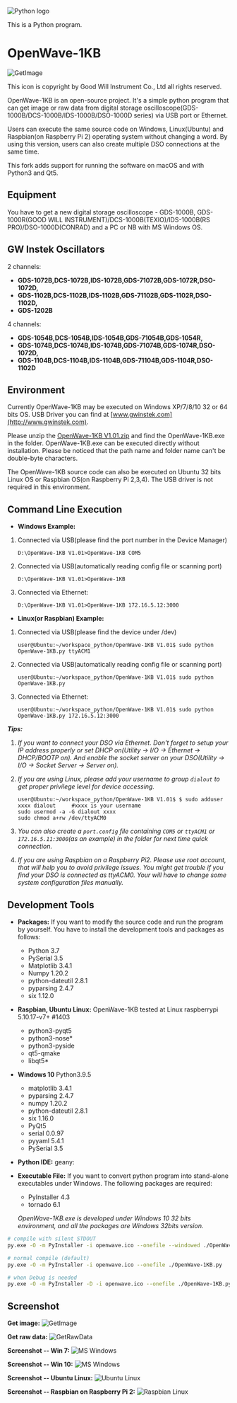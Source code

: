 ![Python logo](/image/python-logo.png)

This is a Python program.




OpenWave-1KB
============
![GetImage](/image/OpenWave256x256.jpg)

This icon is copyright by Good Will Instrument Co., Ltd all rights reserved.

OpenWave-1KB is an open-source project. It's a simple python program that can get image or raw data from digital storage oscilloscope(GDS-1000B/DCS-1000B/IDS-1000B/DSO-1000D series) via USB port or Ethernet.

Users can execute the same source code on Windows, Linux(Ubuntu) and Raspbian(on Raspberry Pi 2) operating system without changing a word. By using this version, users can also create multiple DSO connections at the same time.

This fork adds support for running the software on macOS and with Python3 and
Qt5.

Equipment
------------
You have to get a new digital storage oscilloscope - GDS-1000B, GDS-1000R(GOOD WILL INSTRUMENT)/DCS-1000B(TEXIO)/IDS-1000B(RS PRO)/DSO-1000D(CONRAD) and a PC or NB with MS Windows OS.

GW Instek Oscillators
---------------------
2 channels:

* **GDS-1072B,DCS-1072B,IDS-1072B,GDS-71072B,GDS-1072R,DSO-1072D,**
* **GDS-1102B,DCS-1102B,IDS-1102B,GDS-71102B,GDS-1102R,DSO-1102D,**
* **GDS-1202B**

4 channels:

* **GDS-1054B,DCS-1054B,IDS-1054B,GDS-71054B,GDS-1054R,**
* **GDS-1074B,DCS-1074B,IDS-1074B,GDS-71074B,GDS-1074R,DSO-1072D,**
* **GDS-1104B,DCS-1104B,IDS-1104B,GDS-71104B,GDS-1104R,DSO-1102D**


Environment
------------
Currently OpenWave-1KB may be executed on Windows XP/7/8/10 32 or 64 bits OS. USB Driver you can find at [www.gwinstek.com](http://www.gwinstek.com).

Please unzip the [OpenWave-1KB V1.01.zip](/OpenWave-1KB_V1.01.zip) and find the OpenWave-1KB.exe in the folder. OpenWave-1KB.exe can be executed directly without installation. Please be noticed that the path name and folder name can't be double-byte characters.

The OpenWave-1KB source code can also be executed on Ubuntu 32 bits Linux OS or Raspbian OS(on Raspberry Pi 2,3,4). The USB driver is not required in this environment.

Command Line Execution
------------
- **Windows Example:**

1.  Connected via USB(please find the port number in the Device Manager)
    ```
    D:\OpenWave-1KB V1.01>OpenWave-1KB COM5
    ```

2.  Connected via USB(automatically reading config file or scanning port)
    ```
    D:\OpenWave-1KB V1.01>OpenWave-1KB
    ```

3.  Connected via Ethernet:
    ```
    D:\OpenWave-1KB V1.01>OpenWave-1KB 172.16.5.12:3000
    ```


- **Linux(or Raspbian) Example:**

1.  Connected via USB(please find the device under /dev)
    ```
    user@Ubuntu:~/workspace_python/OpenWave-1KB V1.01$ sudo python OpenWave-1KB.py ttyACM1
    ```

2.  Connected via USB(automatically reading config file or scanning port)
    ```
    user@Ubuntu:~/workspace_python/OpenWave-1KB V1.01$ sudo python OpenWave-1KB.py
    ```

3.  Connected via Ethernet:
    ```
    user@Ubuntu:~/workspace_python/OpenWave-1KB V1.01$ sudo python OpenWave-1KB.py 172.16.5.12:3000
    ```

***Tips:***

1.  *If you want to connect your DSO via Ethernet. Don't forget to setup your IP address properly or set DHCP on(Utility -> I/O -> Ethernet -> DHCP/BOOTP on).  And enable the socket server on your DSO(Utility -> I/O -> Socket Server -> Server on).*

2.  *If you are using Linux, please add your username to group ```dialout``` to get proper privilege level for device accessing.*
    ```
    user@Ubuntu:~/workspace_python/OpenWave-1KB V1.01$ $ sudo adduser xxxx dialout     #xxxx is your username
    sudo usermod -a -G dialout xxxx
    sudo chmod a+rw /dev/ttyACM0
    ```

3.  *You can also create a `port.config` file containing `COM5` or `ttyACM1` or `172.16.5.11:3000`(as an example) in the folder for next time quick connection.*

4.  *If you are using Raspbian on a Raspberry Pi2. Please use root account, that will help you to avoid privilege issues.  You might get trouble if you find your DSO is connected as ttyACM0. Your will have to change some system configuration files manually.*


Development Tools
------------
- **Packages:**
   If you want to modify the source code and run the program by yourself. You have to install the development tools and packages as follows:
   * Python 3.7
   * PySerial 3.5
   * Matplotlib 3.4.1
   * Numpy 1.20.2
   * python-dateutil 2.8.1
   * pyparsing 2.4.7
   * six 1.12.0

- **Raspbian, Ubuntu Linux:**
   OpenWave-1KB tested at Linux raspberrypi 5.10.17-v7+ #1403 
   * python3-pyqt5
   * python3-nose*
   * python3-pyside
   * qt5-qmake
   * libqt5*

- **Windows 10**
  Python3.9.5
   * matplotlib 3.4.1
   * pyparsing 2.4.7
   * numpy 1.20.2
   * python-dateutil 2.8.1
   * six 1.16.0
   * PyQt5
   * serial 0.0.97
   * pyyaml 5.4.1
   * PySerial 3.5 

- **Python IDE:**
   geany:


- **Executable File:**
   If you want to convert python program into stand-alone executables under Windows. The following packages are required:
   * PyInstaller 4.3
   * tornado 6.1
   
   *OpenWave-1KB.exe is developed under Windows 10 32 bits environment, and all the packages are Windows 32bits version.*
~~~bash
# compile with silent STDOUT
py.exe -O -m PyInstaller -i openwave.ico --onefile --windowed ./OpenWave-1KB.py

# normal compile (default)
py.exe -O -m PyInstaller -i openwave.ico --onefile ./OpenWave-1KB.py

# when Debug is needed
py.exe -O -m PyInstaller -D -i openwave.ico --onefile ./OpenWave-1KB.py
~~~

Screenshot
------------
**Get image:**
![GetImage](/image/pic1.png)


**Get raw data:**
![GetRawData](/image/pic2.png)


**Screenshot -- Win 7:**
![MS Windows](/image/Win7_Screenshot.jpg)


**Screenshot -- Win 10:**
![MS Windows](/image/Win10_Screenshot.jpg)


**Screenshot -- Ubuntu Linux:**
![Ubuntu Linux](/image/Ubuntu1404_Screenshot.jpg)


**Screenshot -- Raspbian on Raspberry Pi 2:**
![Raspbian Linux](/image/RPi2_Screenshot.jpg)
